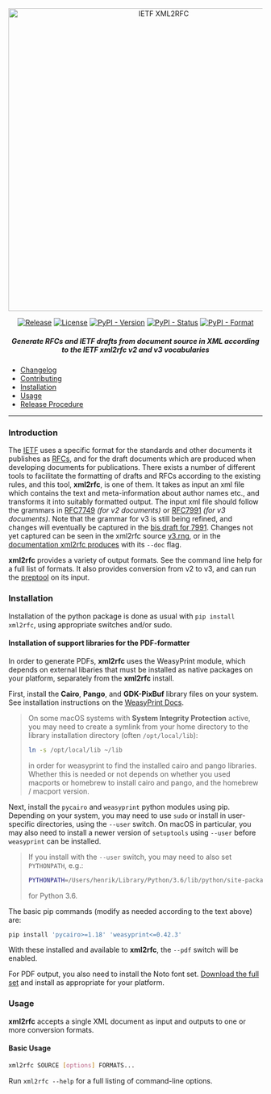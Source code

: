 <div align="center">
    
<img src="https://raw.githubusercontent.com/ietf-tools/common/main/assets/logos/ietf-xml2rfc-logo.svg" alt="IETF XML2RFC" width="600" />
    
[![Release](https://img.shields.io/github/release/ietf-tools/xml2rfc.svg?style=flat&maxAge=600)](https://github.com/ietf-tools/xml2rfc/releases)
[![License](https://img.shields.io/github/license/ietf-tools/xml2rfc)](https://github.com/ietf-tools/xml2rfc/blob/main/LICENSE)
[![PyPI - Version](https://img.shields.io/pypi/v/xml2rfc)](https://pypi.org/project/xml2rfc/)
[![PyPI - Status](https://img.shields.io/pypi/status/xml2rfc)](https://pypi.org/project/xml2rfc/)
[![PyPI - Format](https://img.shields.io/pypi/format/xml2rfc)](https://pypi.org/project/xml2rfc/)
    
##### Generate RFCs and IETF drafts from document source in XML according to the IETF xml2rfc v2 and v3 vocabularies
    
</div>

- [Changelog](https://github.com/ietf-tools/xml2rfc/blob/main/CHANGELOG.md)
- [Contributing](https://github.com/ietf-tools/.github/blob/main/CONTRIBUTING.md)
- [Installation](#installation)
- [Usage](#usage)
- [Release Procedure](https://github.com/ietf-tools/.github/blob/main/CONTRIBUTING.md#release-procedure)

---

### Introduction

The [IETF] uses a specific format for the standards and other documents it publishes as [RFCs], and for the draft documents which are produced when developing documents for publications. There exists a number of different tools to facilitate the formatting of drafts and RFCs according to the existing rules, and this tool, **xml2rfc**, is one of them. It takes as input an xml file which contains the text and meta-information about author names etc., and transforms it into suitably formatted output. The input xml file should follow the grammars in [RFC7749] *(for v2 documents)* or [RFC7991] *(for v3 documents)*. Note that the grammar for v3 is still being refined, and changes will eventually be captured in the [bis draft for 7991]. Changes not yet captured can be seen in the xml2rfc source [v3.rng], or in the [documentation xml2rfc produces] with its `--doc` flag.

**xml2rfc** provides a variety of output formats. See the command line help for a full list of formats. It also provides conversion from v2 to v3, and can run the [preptool] on its input.

### Installation

Installation of the python package is done as usual with `pip install xml2rfc`, using appropriate switches and/or sudo.

#### Installation of support libraries for the PDF-formatter

In order to generate PDFs, **xml2rfc** uses the WeasyPrint module, which depends on external libaries that must be installed as native packages on your platform, separately from the **xml2rfc** install.

First, install the **Cairo**, **Pango**, and **GDK-PixBuf** library files on your system. See installation instructions on the [WeasyPrint Docs](https://weasyprint.readthedocs.io/en/stable/install.html).

> On some macOS systems with **System Integrity Protection** active, you may need to create a symlink from your home directory to the library installation directory (often `/opt/local/lib`):
> 
> ```sh
> ln -s /opt/local/lib ~/lib
> ```
> 
> in order for weasyprint to find the installed cairo and pango libraries. Whether this is needed or not depends on whether you used macports or homebrew to install cairo and pango, and the homebrew / macport version.

Next, install the `pycairo` and `weasyprint` python modules using pip. Depending on your system, you may need to use `sudo` or install in user-specific directories, using the `--user` switch.  On macOS in particular, you may also need to install a newer version of `setuptools` using `--user` before `weasyprint` can be installed.

> If you install with the `--user` switch, you may need to also set `PYTHONPATH`, e.g.:
> 
> ```sh
> PYTHONPATH=/Users/henrik/Library/Python/3.6/lib/python/site-packages
> ```
>
> for Python 3.6.

The basic pip commands (modify as needed according to the text above) are:

```sh
pip install 'pycairo>=1.18' 'weasyprint<=0.42.3'
```

With these installed and available to **xml2rfc**, the `--pdf` switch will be enabled.

For PDF output, you also need to install the Noto font set. [Download the full set](https://noto-website-2.storage.googleapis.com/pkgs/Noto-unhinted.zip) and install as appropriate for your platform.

### Usage

**xml2rfc** accepts a single XML document as input and outputs to one or more conversion formats.

#### Basic Usage

```sh
xml2rfc SOURCE [options] FORMATS...
```

Run `xml2rfc --help` for a full listing of command-line options.

[IETF]: https://www.ietf.org/
[RFCs]: https://www.rfc-editor.org/
[RFC7749]: https://tools.ietf.org/html/rfc7749
[RFC7991]: https://tools.ietf.org/html/rfc7991
[bis draft for 7991]: https://tools.ietf.org/html/draft-iab-rfc7991bis
[v3.rng]: https://trac.tools.ietf.org/tools/xml2rfc/trac/browser/trunk/cli/xml2rfc/data/v3.rng
[documentation xml2rfc produces]: https://xml2rfc.tools.ietf.org/xml2rfc-doc.html
[preptool]: https://tools.ietf.org/html/rfc7998
